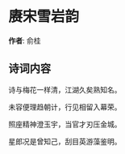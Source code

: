 # 赓宋雪岩韵

**作者**: 俞桂

## 诗词内容

诗与梅花一样清，江湖久矣熟知名。

未容便理趋朝计，行见相留入幕荣。

照座精神澄玉宇，当官才刃压金城。

星郎况是曾知己，刮目英游藻鉴明。

